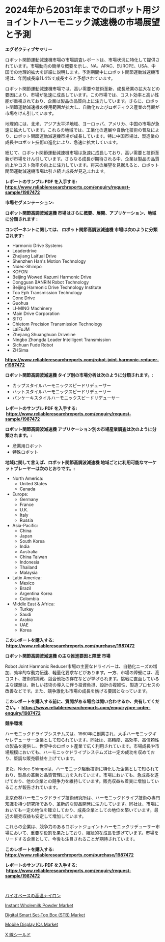 <p><h1>2024年から2031年までのロボット用ジョイントハーモニック減速機の市場展望と予測</h1></p><p><strong>エグゼクティブサマリー</strong></p>
<p><p>ロボット関節運動減速機市場の市場調査レポートは、市場状況に特化して提供されています。市場動向の簡単な概要を示し、NA、APAC、EUROPE、USA、中国での地理的拡大を詳細に説明します。予測期間中にロボット関節運動減速機市場は、年間成長率11.4%で成長すると予想されています。</p><p>ロボット関節運動減速機市場では、高い需要や技術革新、成長産業の拡大などの要因により、市場が急速に成長しています。この市場では、コスト効率と高い性能が重視されており、企業は製品の品質向上に注力しています。さらに、ロボット関節運動減速機の使用範囲が拡大し、自動化およびロボティクス産業の発展が市場をけん引しています。</p><p>地理的には、北米、アジア太平洋地域、ヨーロッパ、アメリカ、中国の市場が急速に拡大しています。これらの地域では、工業化の進展や自動化技術の普及により、ロボット関節運動減速機市場が成長しています。特に中国市場は、製造業の成長やロボット技術の進化により、急速に拡大しています。</p><p>総じて、ロボット関節運動減速機市場は急速に成長しており、高い需要と技術革新が市場をけん引しています。さらなる成長が期待される中、企業は製品の品質向上やコスト効率の向上に注力しています。将来の展望を見据えると、ロボット関節運動減速機市場は引き続き成長が見込まれます。</p></p>
<p><strong>レポートのサンプル PDF を入手する: <a href="https://www.reliableresearchreports.com/enquiry/request-sample/1987472">https://www.reliableresearchreports.com/enquiry/request-sample/1987472</a></strong></p>
<p><strong>市場セグメンテーション:</strong></p>
<p><strong> ロボット関節高調波減速機 市場はさらに概要、展開、アプリケーション、地域に分類されます :</strong></p>
<p><strong>コンポーネントに関しては、 ロボット関節高調波減速機 市場は次のように分類されます: &nbsp;</strong></p>
<p><ul><li>Harmonic Drive Systems</li><li>Leaderdrive</li><li>Zhejiang Laifual Drive</li><li>Shenzhen Han's Motion Technology</li><li>Nidec-Shimpo</li><li>KOFON</li><li>Beijing Wowed Kazumi Harmonic Drive</li><li>Dongguan BANRIN Robot Technology</li><li>Beijing Harmonic Drive Technology Institute</li><li>Too Eph Transmission Technology</li><li>Cone Drive</li><li>Guohua</li><li>LI-MING Machinery</li><li>Main Drive Corporation</li><li>SITO</li><li>Chietom Precision Transmission Technology</li><li>LaiFuJM</li><li>Zhejiang Shuanghuan Driveline</li><li>Ningbo Zhongda Leader Intelligent Transmission</li><li>Sichuan Fude Robot</li><li>ZHSima</li></ul></p>
<p><strong><a href="https://www.reliableresearchreports.com/robot-joint-harmonic-reducer-r1987472">https://www.reliableresearchreports.com/robot-joint-harmonic-reducer-r1987472</a></strong></p>
<p><strong> ロボット関節高調波減速機 タイプ別の市場分析は次のように分類されます。:</strong></p>
<p><ul><li>カップスタイルハーモニックスピードリデューサー</li><li>ハットスタイルハーモニックスピードリデューサー</li><li>パンケーキスタイルハーモニックスピードリデューサー</li></ul></p>
<p><strong>レポートのサンプル PDF を入手する: &nbsp;<a href="https://www.reliableresearchreports.com/enquiry/request-sample/1987472">https://www.reliableresearchreports.com/enquiry/request-sample/1987472</a></strong></p>
<p><strong> ロボット関節高調波減速機 アプリケーション別の市場産業調査は次のように分類されます。:</strong></p>
<p><ul><li>産業用ロボット</li><li>特殊ロボット</li></ul></p>
<p><strong>地域に関して言えば、ロボット関節高調波減速機 地域ごとに利用可能なマーケットプレーヤーは次のとおりです。:</strong></p>
<p><ul>
    <li>
        North America:
        <ul>
            <li>United States</li>
            <li>Canada</li>
        </ul>
    </li>
    <li>
        Europe:
        <ul>
            <li>Germany</li>
            <li>France</li>
            <li>U.K.</li>
            <li>Italy</li>
            <li>Russia</li>
        </ul>
    </li>
    <li>
        Asia-Pacific:
        <ul>
            <li>China</li>
            <li>Japan</li>
            <li>South Korea</li>
            <li>India</li>
            <li>Australia</li>
            <li>China Taiwan</li>
            <li>Indonesia</li>
            <li>Thailand</li>
            <li>Malaysia</li>
        </ul>
    </li>
    <li>
        Latin America:
        <ul>
            <li>Mexico</li>
            <li>Brazil</li>
            <li>Argentina Korea</li>
            <li>Colombia</li>
        </ul>
    </li>
    <li>
        Middle East & Africa:
        <ul>
            <li>Turkey</li>
            <li>Saudi</li>
            <li>Arabia</li>
            <li>UAE</li>
            <li>Korea</li>
        </ul>
    </li>
    </ul></p>
<p><strong>このレポートを購入する: &nbsp;<a href="https://www.reliableresearchreports.com/purchase/1987472">https://www.reliableresearchreports.com/purchase/1987472</a></strong></p>
<p><strong>ロボット関節高調波減速機 の主な推進要因と障壁 市場</strong></p>
<p><p>Robot Joint Harmonic Reducer市場の主要なドライバーは、自動化ニーズの増加、効率的な動力伝達、軽量化要求などがあります。一方、市場の障壁には、高コスト、技術的挑戦、競合他社の存在などが挙げられます。挑戦に直面している主な課題は、新しい技術の導入に伴う投資負担、設計の複雑性、製造プロセスの改善などです。また、競争激化も市場の成長を妨げる要因となっています。</p></p>
<p><strong>このレポートを購入する前に、質問がある場合は問い合わせるか、共有してください。:&nbsp; <a href="https://www.reliableresearchreports.com/enquiry/pre-order-enquiry/1987472">https://www.reliableresearchreports.com/enquiry/pre-order-enquiry/1987472</a></strong></p>
<p><strong>競争環境</strong></p>
<p><p>ハーモニックドライブシステムズは、1960年に創業され、大手ハーモニックギヤレデューサー企業として知られています。同社は、高精度、高効率、高信頼性の製品を提供し、世界中のロボット産業で広く利用されています。市場成長や市場規模においても、ハーモニックドライブシステムズは一定の成功を収めており、堅調な販売収益を上げています。</p><p>また、Nidec-Shimpoは、ハーモニック駆動技術に特化した企業として知られており、製品の革新と品質管理に力を入れています。市場においても、急成長を遂げており、他の企業との競争力を維持しています。販売収益も着実に増加していることが報告されています。</p><p>北京奇林ハーモニックドライブ技術研究所は、ハーモニックドライブ技術の専門知識を持つ研究所であり、革新的な製品開発に注力しています。同社は、市場においても一定の地位を確立しており、成長企業としての地位を築いています。最近の販売収益も安定して増加しています。</p><p>これらの企業は、競争力のあるロボットジョイントハーモニックリデューサー市場において、重要な役割を果たしており、継続的な成長を遂げています。市場をリードする企業として、今後も注目されることが期待されています。</p></p>
<p><strong>このレポートを購入する: &nbsp; <a href="https://www.reliableresearchreports.com/purchase/1987472">https://www.reliableresearchreports.com/purchase/1987472</a></strong></p>
<p><strong>レポートのサンプル PDF を入手する: &nbsp;<a href="https://www.reliableresearchreports.com/enquiry/request-sample/1987472">https://www.reliableresearchreports.com/enquiry/request-sample/1987472</a></strong><strong></strong></p>
<p>&nbsp;</p>
<p><p><a href="https://github.com/RudyBoyer2017/Market-Research-Report-List-1/blob/main/5745454118267.md">バイオベースの高温ナイロン</a></p><p><a href="https://issuu.com/reportprime-2/docs/instant-wholemilk-powder-market-size-2030.pptx">Instant Wholemilk Powder Market</a></p><p><a href="https://github.com/mauripalmi/Market-Research-Report-List-3/blob/main/digital-smart-set-top-box-stb-market.md">Digital Smart Set-Top Box (STB) Market</a></p><p><a href="https://github.com/gulaimolin/Market-Research-Report-List-4/blob/main/mobile-display-ics-market.md">Mobile Display ICs Market</a></p><p><a href="https://github.com/MosesSpinka1914/Market-Research-Report-List-2/blob/main/7865077118266.md">X 線シールド</a></p></p>